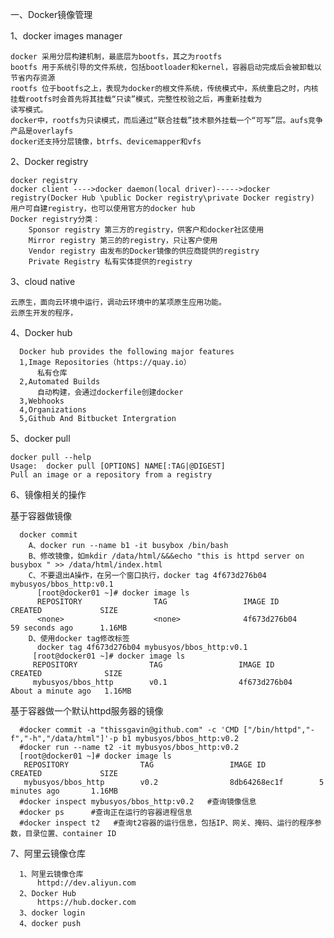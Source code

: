 一、Docker镜像管理

  1、docker images manager
  
    docker 采用分层构建机制，最底层为bootfs，其之为rootfs
    bootfs 用于系统引导的文件系统，包括bootloader和kernel，容器启动完成后会被卸载以节省内存资源
    rootfs 位于bootfs之上，表现为docker的根文件系统，传统模式中，系统重启之时，内核挂载rootfs时会首先将其挂载“只读”模式，完整性校验之后，再重新挂载为
    读写模式。
    docker中，rootfs为只读模式，而后通过“联合挂载”技术额外挂载一个“可写”层。aufs竞争产品是overlayfs
    docker还支持分层镜像，btrfs、devicemapper和vfs
  
  2、Docker registry
  
    docker registry 
    docker client ---->docker daemon(local driver)----->docker registry(Docker Hub \public Docker registry\private Docker registry)
    用户可自建registry，也可以使用官方的docker hub
    Docker registry分类：
        Sponsor registry 第三方的registry，供客户和docker社区使用
        Mirror registry 第三的的registry，只让客户使用
        Vendor registry 由发布的Docker镜像的供应商提供的registry
        Private Registry 私有实体提供的registry
        
  3、cloud native
  
    云原生，面向云环境中运行，调动云环境中的某项原生应用功能。
    云原生开发的程序，
   
  4、Docker hub
    
      Docker hub provides the following major features
      1,Image Repositories（https://quay.io）
          私有仓库
      2,Automated Builds
          自动构建，会通过dockerfile创建docker
      3,Webhooks
      4,Organizations
      5,Github And Bitbucket Intergration
  5、docker pull
  
    docker pull --help
    Usage:	docker pull [OPTIONS] NAME[:TAG|@DIGEST]
    Pull an image or a repository from a registry
    
  6、镜像相关的操作
  
   基于容器做镜像
    
      docker commit
        A、docker run --name b1 -it busybox /bin/bash
        B、修改镜像，如mkdir /data/html/&&&echo "this is httpd server on busybox " >> /data/html/index.html
        C、不要退出A操作，在另一个窗口执行，docker tag 4f673d276b04 mybusyos/bbos_http:v0.1
          [root@docker01 ~]# docker image ls
          REPOSITORY                TAG                 IMAGE ID            CREATED             SIZE
          <none>                    <none>              4f673d276b04        59 seconds ago      1.16MB
        D、使用docker tag修改标签
          docker tag 4f673d276b04 mybusyos/bbos_http:v0.1
         [root@docker01 ~]# docker image ls
         REPOSITORY                TAG                 IMAGE ID            CREATED              SIZE
         mybusyos/bbos_http        v0.1                4f673d276b04        About a minute ago   1.16MB
    
   基于容器做一个默认httpd服务器的镜像
    
      #docker commit -a "thissgavin@github.com" -c 'CMD ["/bin/httpd","-f","-h","/data/html"]'-p b1 mybusyos/bbos_http:v0.2
      #docker run --name t2 -it mybusyos/bbos_http:v0.2
      [root@docker01 ~]# docker image ls
       REPOSITORY                TAG                 IMAGE ID            CREATED             SIZE
       mybusyos/bbos_http        v0.2                8db64268ec1f        5 minutes ago       1.16MB
      #docker inspect mybusyos/bbos_http:v0.2   #查询镜像信息
      #docker ps      #查询正在运行的容器进程信息
      #docker inspect t2   #查询t2容器的运行信息，包括IP、网关、掩码、运行的程序参数，目录位置、container ID

  7、阿里云镜像仓库
      
      1、阿里云镜像仓库
          httpd://dev.aliyun.com
      2、Docker Hub
          https://hub.docker.com 
      3、docker login 
      4、docker push

